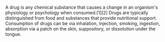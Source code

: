 A drug is any chemical substance that causes a change in an organism's physiology or psychology when consumed.[1][2] Drugs are typically distinguished from food and substances that provide nutritional support. Consumption of drugs can be via inhalation, injection, smoking, ingestion, absorption via a patch on the skin, suppository, or dissolution under the tongue.